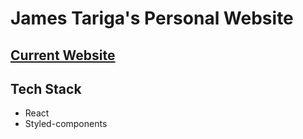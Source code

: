 # James Tariga's Personal Website

## [Current Website](https://www.jamestariga.me)

## Tech Stack

- React
- Styled-components
